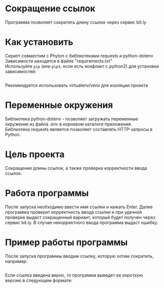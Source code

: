 # Сокращение ссылок
Программа позволяет сократить длину ссылок через сервис bit.ly

# Как установить
Скрипт совместим с Phyton с библиотеками requests и python-dotenv<br/> 
Зависимости находятся в файле "requirements.txt"<br/>
Используйте `pip` (или `pip3`, если есть конфликт с python2) для установки зависимостей:<br/>
```pip install -r requirements.txt
```
Рекомендуется использовать virtualenv/venv для изоляции проекта

# Переменные окружения
Библиотека python-dotenv - позволяет загружать переменные окружения из файла .env в корневом каталоге приложения.<br/>
Библиотека requests является позволяет составлять HTTP-запросы в Python.

# Цель проекта
Сокращение длины ссылок, а также проверка корректности ввода ссылок.

# Работа программы
После запуска необходимо ввести имя ссылки и нажать Enter. Далее программа проверит корректность ввода ссылки и при удачной проверке выдаст сокращенный вариант,
который будет получен через сервис bit.ly. В случае некорректного ввода программа выдаст ошибку.

# Пример работы программы
После запуска программы вводим ссылку, которую хотим сократить, например:<br/>
```https://www.google.ru/
```

Если ссылка введена верно, то программа выведет ее короткую версию в следующем формате:<br/>
```Битлинк https://bit.ly/3NyCTLS
```
